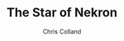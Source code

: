 ---
title: The Star of Nekron
Layout: module

author: Chris Colland
reviewer: 

schedule: friday night
weight: 
plotline: 
requirements: 
  - A Lesson in Agony has been run
description: A new “cult” named the Star of Nekron sends one of their “Speakers” into town to distribute some pamphlets for their Midnight Meeting. The Children of the Stars are seeking new members to grow their ranks with “disillusioned” citizens on the Elysian Nobility over the last 3 years
synopsis: A “Speaker” of the “Children of the Stars” will come to town and pass out pamphlets about their meeting tonight. The contents will be a movement to “Strengthen Elysia” and have “representation for the disillusionment of nobility in the last 3 years” topics of “abandonment of the citizens” will be a hot button. The PCs will be invited to attend the meeting, this is completely optional to attend. If no one shows up, the meeting happens without a hitch, if PCs show up then a brief discussion about the “core values” will be discussed and see if they can garner any support from the PCs to the “cause.”

outcomes: 
  - The PCs attend the meeting and hear out the Speaker.
  - The PCs ignore the invitation and the meeting happens off-screen.


number_of_cast_members: 5

props: 
  - Star of Nekron Pamphlet
  - Speaker Costume
  - Townsfolk Clothing
  - Chairs
makeup: 
treasure: None (Speaker will have treasure if killed from “donations”)

magic_items:
  - 
    name: 
    description:  
    duration: 
    effects: 
      - 

rumors: |
  “Last night as of 2 past the Witching Hour, a dark green glowing Star appeared over Moutesque and Cryptinth. We will begin research into what this Star means and where it came from but this is a very unnatural occurrence for our area…

 

  ~Kyumiri Cryptinth

  High Lord Reeve of Cryptinth

  Adopted son of former Duke Ryldinmar

  Warden of Hakken’s Blade

  Defender of Cryptinth”

hook: A “Speaker” of the “Children of the Stars” come into town to pass out pamphlets for the “Children of the Stars” meeting soon

scenes: 
  - 
    oog: Mod Shack
    ig:  Small Unmarked Common Building Edge of Town
    flee_point: Town

running_notes: This module is the introduction to the Star of Nekron cult for the Four Fiends of Elysia Plotline. The “Children of the Stars” as they call themselves, follow the Green Star of Hope which appeared over Moutesque and Cryptinth recently. Once enough faith in the “Green Star” has been raised, the Star of Nekron will appear in an area and collect all energy they siphon to the cause. The cultist will refer to the “Green Eyed One” as their patron “Spirit” that will return Elysia to “Balance” of pressed they will only utter the name “Krotis-Gul” The cover story they have is he was a Warrior of Elysia some almost 40 years ago who disappeared into the Fae Realm and has been seen recently as to return. It sounds like they are kinda crazy about their devotion in this hero but they are 100% in their belief in it. One of the blessings Krotis-Gul gives to his “true” followers is the Immunity to Charm and Enslavement. This is the value of Free-Will above all…

---